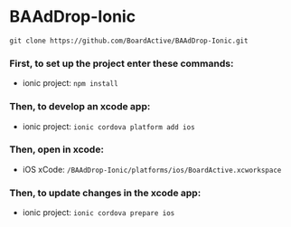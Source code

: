 # BAAdDrop-Ionic

``git clone https://github.com/BoardActive/BAAdDrop-Ionic.git``

### First, to set up the project enter these commands:
  * ionic project: ``npm install``

### Then, to develop an xcode app: 
  * ionic project: ``ionic cordova platform add ios``

### Then, open in xcode: 
  * iOS xCode: ``/BAAdDrop-Ionic/platforms/ios/BoardActive.xcworkspace``

### Then, to update changes in the xcode app: 
  * ionic project: ``ionic cordova prepare ios``

